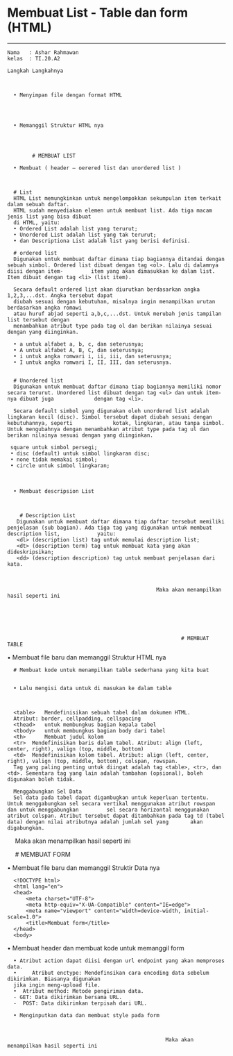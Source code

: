 # Membuat List - Table dan form (HTML)
   ----------------------------------------
    Nama   : Ashar Rahmawan
    kelas  : TI.20.A2

    Langkah Langkahnya 
    


      •	Menyimpan file dengan format HTML

 


      •	Memanggil Struktur HTML nya 

 


            # MEMBUAT LIST

      •	Membuat ( header – oerered list dan unordered list )

 

      # List 
      HTML List memungkinkan untuk mengelompokkan sekumpulan item terkait dalam sebuah daftar.
      HTML sudah menyediakan elemen untuk membuat list. Ada tiga macam jenis list yang bisa dibuat
      di HTML, yaitu:
      • Ordered List adalah list yang terurut;
      • Unordered List adalah list yang tak terurut;
      • dan Descriptiona List adalah list yang berisi definisi.

      # ordered list 
      Digunakan untuk membuat daftar dimana tiap bagiannya ditandai dengan sebuah simbol. Ordered list dibuat dengan tag <ol>. Lalu di dalamnya diisi dengan item-         item yang akan dimasukkan ke dalam list. Item dibuat dengan tag <li> (list item).

      Secara default ordered list akan diurutkan berdasarkan angka 1,2,3,...dst. Angka tersebut dapat
      diubah sesuai dengan kebutuhan, misalnya ingin menampilkan urutan berdasarkan angka romawi
      atau huruf abjad seperti a,b,c,...dst. Untuk merubah jenis tampilan list tersebut dengan
      menambahkan atribut type pada tag ol dan berikan nilainya sesuai dengan yang diinginkan.

      • a untuk alfabet a, b, c, dan seterusnya;
      • A untuk alfabet A, B, C, dan seterusnya;
      • i untuk angka romwari i, ii, iii, dan seterusnya;
      • I untuk angka romwari I, II, III, dan seterusnya.


      # Unordered list 
      Digunakan untuk membuat daftar dimana tiap bagiannya memiliki nomor secara terurut. Unordered list dibuat dengan tag <ul> dan untuk item-nya dibuat juga             dengan tag <li>.

      Secara default simbol yang digunakan oleh unordered list adalah lingkaran kecil (disc). Simbol tersebut dapat diubah sesuai dengan kebutuhannya, seperti             kotak, lingkaran, atau tanpa simbol. Untuk mengubahnya dengan menambahkan atribut type pada tag ul dan berikan nilainya sesuai dengan yang diinginkan.

     square untuk simbol persegi;
     • disc (default) untuk simbol lingkaran disc;
     • none tidak memakai simbol;
     • circle untuk simbol lingkaran;
 

   
      • Membuat descripsion List

 

        # Description List
       Digunakan untuk membuat daftar dimana tiap daftar tersebut memiliki penjelasan (sub bagian). Ada tiga tag yang digunakan untuk membuat description list,            yaitu:
       <dl> (description list) tag untuk memulai description list;
       <dt> (description term) tag untuk membuat kata yang akan dideskripsikan;
       <dd> (description description) tag untuk membuat penjelasan dari kata.
 

                                                    Maka akan menampilkan hasil seperti ini 

 



 
                                                            # MEMBUAT TABLE

 •	Membuat file baru dan memanggil Struktur HTML nya 

 


      # Membuat kode untuk menampilkan table sederhana yang kita buat 

 
      •	Lalu mengisi data untuk di masukan ke dalam table 

 

      <table> 	Mendefinisikan sebuah tabel dalam dokumen HTML.
      Atribut: border, cellpadding, cellspacing
      <thead> 	untuk membungkus bagian kepala tabel
      <tbody> 	untuk membungkus bagian body dari tabel
      <th> 		Membuat judul kolom
      <tr> 	Mendefinisikan baris dalam tabel. Atribut: align (left, center, right), valign (top, middle, bottom)
      <td> 	Mendefinisikan kolom tabel. Atribut: align (left, center, right), valign (top, middle, bottom), colspan, rowspan.
      Tag yang paling penting untuk diingat adalah tag <table>, <tr>, dan <td>. Sementara tag yang lain adalah tambahan (opsional), boleh digunakan boleh tidak.

      Menggabungkan Sel Data
      Sel data pada tabel dapat digambugkan untuk keperluan tertentu. Untuk menggabungkan sel secara vertikal menggunakan atribut rowspan dan untuk menggabungkan         sel secara horizontal menggunakan atribut colspan. Atribut tersebut dapat ditambahkan pada tag td (tabel data) dengan nilai atributnya adalah jumlah sel yang       akan digabungkan.
 
                                                   Maka akan menampilkan hasil seperti ini 

 
 
      # MEMBUAT FORM

•	Membuat file baru dan memanggil Struktir Data nya

      <!DOCTYPE html>
      <html lang="en">
      <head>
          <meta charset="UTF-8">
          <meta http-equiv="X-UA-Compatible" content="IE=edge">
          <meta name="viewport" content="width=device-width, initial-scale=1.0">
          <title>Membuat form</title>
      </head>
      <body>


•	Membuat header dan membuat kode untuk memanggil form 

 

      •	Atribut action dapat diisi dengan url endpoint yang akan memproses data.
      •     Atribut enctype: Mendefinsikan cara encoding data sebelum dikirimkan. Biasanya digunakan
      jika ingin meng-upload file.
      •	 Atribut method: Metode pengiriman data.
      - GET: Data dikirimkan bersama URL.
      -  POST: Data dikirimkan terpisah dari URL.

      •	Menginputkan data dan membuat style pada form

 

                                                       Maka akan menampilkan hasil seperti ini 

 



